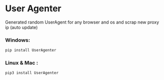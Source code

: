 # User Agenter


Generated random UserAgent for any browser and os and scrap new proxy ip (auto update)


### Windows:
```bash
pip install UserAgenter
```

### Linux & Mac :

```bash
pip3 install UserAgenter
```
